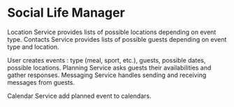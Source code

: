 # Social Life Manager

Location Service provides lists of possible locations depending on event type.
Contacts Service provides lists of possible guests depending on event type and location.

User creates events : type (meal, sport, etc.), guests, possible dates, possible locations.
Planning Service asks guests their availabilities and gather responses.
Messaging Service handles sending and receiving messages from guests.

Calendar Service add planned event to calendars. 
